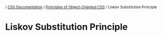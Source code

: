 <sub>/ [CSS Documentation](..) / [Principles of Object-Oriented CSS](.) / Liskov Substitution Principle</sub>

# Liskov Substitution Principle

